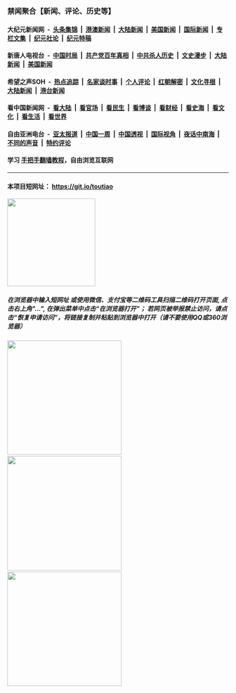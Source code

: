 ### 禁闻聚合【新闻、评论、历史等】

#### 大纪元新闻网 &nbsp;-&nbsp; [头条集锦](indexes/E头条集锦.md?t=02101555) &nbsp;|&nbsp; [港澳新闻](indexes/E港澳新闻.md?t=02101555)  &nbsp;|&nbsp; [大陆新闻](indexes/E大陆新闻.md?t=02101555) &nbsp;|&nbsp; [美国新闻](indexes/E美国新闻.md?t=02101555) &nbsp;|&nbsp; [国际新闻](indexes/E国际新闻.md?t=02101555) &nbsp;|&nbsp; [专栏文集](indexes/E专栏文集.md?t=02101555) &nbsp;|&nbsp; [纪元社论](indexes/E纪元社论.md?t=02101555) &nbsp;|&nbsp; [纪元特稿](indexes/E纪元特稿.md?t=02101555) 

#### 新唐人电视台 &nbsp;-&nbsp; [中国时局](indexes/N中国时局.md?t=02101555) &nbsp;|&nbsp; [共产党百年真相](indexes/N共产党百年真相.md?t=02101555) &nbsp;|&nbsp; [中共杀人历史](indexes/N中共杀人历史.md?t=02101555) &nbsp;|&nbsp; [文史漫步](indexes/N文史漫步.md?t=02101555) &nbsp;|&nbsp; [大陆新闻](indexes/N大陆新闻.md?t=02101555) &nbsp;|&nbsp; [美国新闻](indexes/N美国新闻.md?t=02101555)

#### 希望之声SOH &nbsp;-&nbsp; [热点追踪](indexes/H热点追踪.md?t=02101555) &nbsp;|&nbsp; [名家谈时事](indexes/H名家谈时事.md?t=02101555) &nbsp;|&nbsp; [个人评论](indexes/H个人评论.md?t=02101555)  &nbsp;|&nbsp; [红朝解密](indexes/H红朝解密.md?t=02101555) &nbsp;|&nbsp; [文化寻根](indexes/H文化寻根.md?t=02101555) &nbsp;|&nbsp; [大陆新闻](indexes/H大陆新闻.md?t=02101555) &nbsp;|&nbsp; [港台新闻](indexes/H港台新闻.md?t=02101555)

#### 看中国新闻网 &nbsp;-&nbsp; [看大陆](indexes/S看大陆.md?t=02101555) &nbsp;|&nbsp; [看官场](indexes/S看官场.md?t=02101555) &nbsp;|&nbsp; [看民生](indexes/S看民生.md?t=02101555)  &nbsp;|&nbsp; [看博谈](indexes/S看博谈.md?t=02101555) &nbsp;|&nbsp; [看财经](indexes/S看财经.md?t=02101555) &nbsp;|&nbsp; [看史海](indexes/S看史海.md?t=02101555) &nbsp;|&nbsp; [看文化](indexes/S看文化.md?t=02101555) &nbsp;|&nbsp; [看生活](indexes/S看生活.md?t=02101555) &nbsp;|&nbsp; [看世界](indexes/S看世界.md?t=02101555)

#### 自由亚洲电台 &nbsp;-&nbsp; [亚太报道](indexes/R亚太报道.md?t=02101555) &nbsp;|&nbsp; [中国一周](indexes/R中国一周.md?t=02101555) &nbsp;|&nbsp; [中国透视](indexes/R中国透视.md?t=02101555)  &nbsp;|&nbsp; [国际视角](indexes/R国际视角.md?t=02101555) &nbsp;|&nbsp; [夜话中南海](indexes/R夜话中南海.md?t=02101555) &nbsp;|&nbsp; [不同的声音](indexes/R不同的声音.md?t=02101555) &nbsp;|&nbsp; [特约评论](indexes/R特约评论.md?t=02101555)

#### 学习 [手把手翻墙教程](https://github.com/gfw-breaker/guides/wiki)，自由浏览互联网

----

#### 本项目短网址： https://git.io/toutiao
<img src="https://raw.githubusercontent.com/gfw-breaker/banned-news/master/scripts/img/qr.png" width="200px"/>  

##### 在浏览器中输入短网址 或使用微信、支付宝等二维码工具扫描二维码打开页面, 点击右上角"...", 在弹出菜单中点击“在浏览器打开”； 若网页被举报禁止访问，请点击“恢复申请访问”，将链接复制并粘贴到浏览器中打开（请不要使用QQ或360浏览器）

<img src="https://raw.githubusercontent.com/gfw-breaker/banned-news/master/scripts/img/1.png" width="260px"/> &nbsp; <img src="https://raw.githubusercontent.com/gfw-breaker/banned-news/master/scripts/img/2.png" width="260px"/> &nbsp; <img src="https://raw.githubusercontent.com/gfw-breaker/banned-news/master/scripts/img/3.png" width="260px"/>
